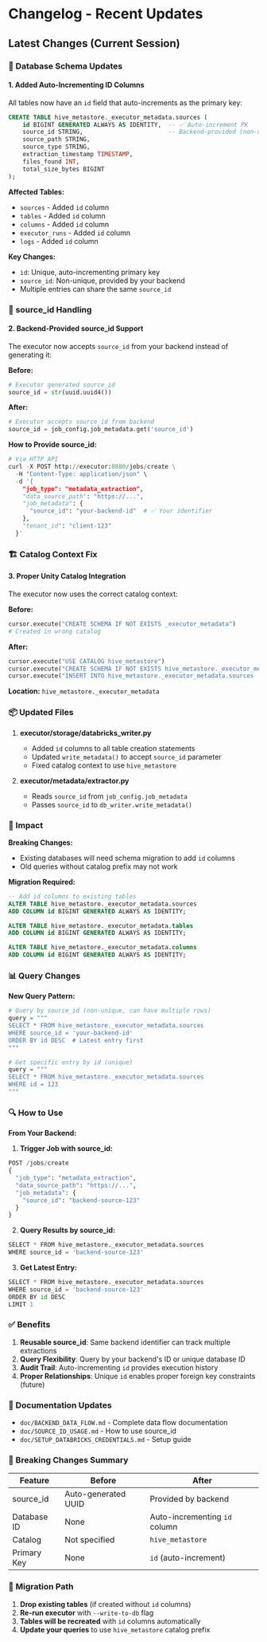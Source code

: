 # Changelog - Recent Updates

## Latest Changes (Current Session)

### 🔧 Database Schema Updates

#### 1. Added Auto-Incrementing ID Columns

All tables now have an `id` field that auto-increments as the primary key:

```sql
CREATE TABLE hive_metastore._executor_metadata.sources (
    id BIGINT GENERATED ALWAYS AS IDENTITY,  -- ✅ Auto-increment PK
    source_id STRING,                        -- Backend-provided (non-unique)
    source_path STRING,
    source_type STRING,
    extraction_timestamp TIMESTAMP,
    files_found INT,
    total_size_bytes BIGINT
);
```

**Affected Tables:**
- `sources` - Added `id` column
- `tables` - Added `id` column
- `columns` - Added `id` column
- `executor_runs` - Added `id` column
- `logs` - Added `id` column

**Key Changes:**
- `id`: Unique, auto-incrementing primary key
- `source_id`: Non-unique, provided by your backend
- Multiple entries can share the same `source_id`

### 🔄 source_id Handling

#### 2. Backend-Provided source_id Support

The executor now accepts `source_id` from your backend instead of generating it:

**Before:**
```python
# Executor generated source_id
source_id = str(uuid.uuid4())
```

**After:**
```python
# Executor accepts source_id from backend
source_id = job_config.job_metadata.get('source_id')
```

**How to Provide source_id:**

```python
# Via HTTP API
curl -X POST http://executor:8080/jobs/create \
  -H "Content-Type: application/json" \
  -d '{
    "job_type": "metadata_extraction",
    "data_source_path": "https://...",
    "job_metadata": {
      "source_id": "your-backend-id"  # ✅ Your identifier
    },
    "tenant_id": "client-123"
  }'
```

### 🏗️ Catalog Context Fix

#### 3. Proper Unity Catalog Integration

The executor now uses the correct catalog context:

**Before:**
```python
cursor.execute("CREATE SCHEMA IF NOT EXISTS _executor_metadata")
# Created in wrong catalog
```

**After:**
```python
cursor.execute("USE CATALOG hive_metastore")
cursor.execute("CREATE SCHEMA IF NOT EXISTS hive_metastore._executor_metadata")
cursor.execute("INSERT INTO hive_metastore._executor_metadata.sources ...")
```

**Location:** `hive_metastore._executor_metadata`

### 📦 Updated Files

1. **executor/storage/databricks_writer.py**
   - Added `id` columns to all table creation statements
   - Updated `write_metadata()` to accept `source_id` parameter
   - Fixed catalog context to use `hive_metastore`

2. **executor/metadata/extractor.py**
   - Reads `source_id` from `job_config.job_metadata`
   - Passes `source_id` to `db_writer.write_metadata()`

### 🎯 Impact

**Breaking Changes:**
- Existing databases will need schema migration to add `id` columns
- Old queries without catalog prefix may not work

**Migration Required:**
```sql
-- Add id columns to existing tables
ALTER TABLE hive_metastore._executor_metadata.sources 
ADD COLUMN id BIGINT GENERATED ALWAYS AS IDENTITY;

ALTER TABLE hive_metastore._executor_metadata.tables 
ADD COLUMN id BIGINT GENERATED ALWAYS AS IDENTITY;

ALTER TABLE hive_metastore._executor_metadata.columns 
ADD COLUMN id BIGINT GENERATED ALWAYS AS IDENTITY;
```

### 📊 Query Changes

**New Query Pattern:**

```python
# Query by source_id (non-unique, can have multiple rows)
query = """
SELECT * FROM hive_metastore._executor_metadata.sources
WHERE source_id = 'your-backend-id'
ORDER BY id DESC  # Latest entry first
"""

# Get specific entry by id (unique)
query = """
SELECT * FROM hive_metastore._executor_metadata.sources
WHERE id = 123
"""
```

### 🔍 How to Use

**From Your Backend:**

1. **Trigger Job with source_id:**
```python
POST /jobs/create
{
  "job_type": "metadata_extraction",
  "data_source_path": "https://...",
  "job_metadata": {
    "source_id": "backend-source-123"
  }
}
```

2. **Query Results by source_id:**
```python
SELECT * FROM hive_metastore._executor_metadata.sources
WHERE source_id = 'backend-source-123'
```

3. **Get Latest Entry:**
```python
SELECT * FROM hive_metastore._executor_metadata.sources
WHERE source_id = 'backend-source-123'
ORDER BY id DESC
LIMIT 1
```

### ✅ Benefits

1. **Reusable source_id**: Same backend identifier can track multiple extractions
2. **Query Flexibility**: Query by your backend's ID or unique database ID
3. **Audit Trail**: Auto-incrementing `id` provides execution history
4. **Proper Relationships**: Unique `id` enables proper foreign key constraints (future)

### 📝 Documentation Updates

- `doc/BACKEND_DATA_FLOW.md` - Complete data flow documentation
- `doc/SOURCE_ID_USAGE.md` - How to use source_id
- `doc/SETUP_DATABRICKS_CREDENTIALS.md` - Setup guide

### 🚨 Breaking Changes Summary

| Feature | Before | After |
|---------|--------|-------|
| source_id | Auto-generated UUID | Provided by backend |
| Database ID | None | Auto-incrementing `id` column |
| Catalog | Not specified | `hive_metastore` |
| Primary Key | None | `id` (auto-increment) |

### 🔄 Migration Path

1. **Drop existing tables** (if created without `id` columns)
2. **Re-run executor** with `--write-to-db` flag
3. **Tables will be recreated** with `id` columns automatically
4. **Update your queries** to use `hive_metastore` catalog prefix

